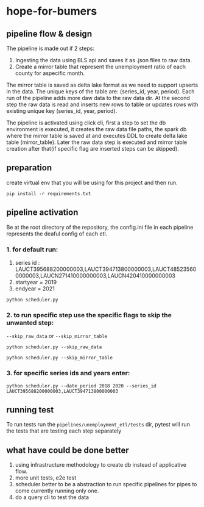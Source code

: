 # hope-for-bumers

## pipeline flow & design
The pipeline is made out if 2 steps:
1. Ingesting the data using BLS api and saves it as .json files to raw data.
2. Create a mirror table that represent the unemployment ratio of each county for aspecific month.

The mirror table is saved as delta lake format as we need to support upserts in the data.
The unique keys of the table are: (series_id, year, period). 
Each run of the pipeline adds more daw data to the raw data dir. At the second step
the raw data is read and inserts new rows to table or updates rows with existing unique key (series_id, year, period).

The pipeline is activated using click cli, first a step to set the db environment is executed,
it creates the raw data file paths, the spark db where the mirror table is saved at and executes 
DDL to create delta lake table (mirror_table).
Later the raw data step is executed and mirror table creation after that(if specific flag are inserted steps can be skipped).

## preparation 
create virtual env that you will be using for this project and then run.
```shell
pip install -r requirements.txt
```

## pipeline activation
Be at the root directory of the repository, the config.ini file in each pipeline represents the deaful config of each etl.
### 1. for default run:
   1. series id : LAUCT395688200000003,LAUCT394713800000003,LAUCT485235600000003,LAUCN271410000000003,LAUCN420410000000003
   2. startyear = 2019 
   3. endyear = 2021
```
python scheduler.py
```

### 2. to run specific step use the specific flags to skip the unwanted step:
`--skip_raw_data` or `--skip_mirror_table`
```
python scheduler.py --skip_raw_data
```
```
python scheduler.py --skip_mirror_table
```

### 3. for specific series ids and years enter:


```
python scheduler.py --date_period 2018 2020 --series_id LAUCT395688200000003,LAUCT394713800000003
```

## running test
To run tests run the `pipelines/unemployment_etl/tests` dir, pytest will run the tests that are testing each step separately 

## what have could be done better
1. using infrastructure methodology to create db instead of applicative flow.
2. more unit tests, e2e test
3. scheduler better to be a abstraction to run specific pipelines for pipes to come currently running only one.
4. do a query cli to test the data
